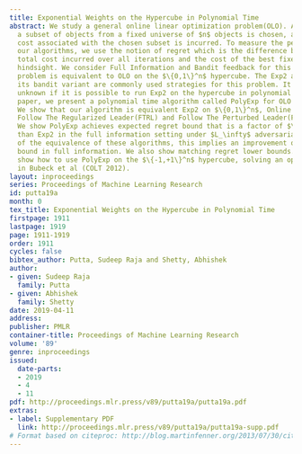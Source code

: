 ```yaml
---
title: Exponential Weights on the Hypercube in Polynomial Time
abstract: We study a general online linear optimization problem(OLO). At each round,
  a subset of objects from a fixed universe of $n$ objects is chosen, and a linear
  cost associated with the chosen subset is incurred. To measure the performance of
  our algorithms, we use the notion of regret which is the difference between the
  total cost incurred over all iterations and the cost of the best fixed subset in
  hindsight. We consider Full Information and Bandit feedback for this problem. This
  problem is equivalent to OLO on the $\{0,1\}^n$ hypercube. The Exp2 algorithm and
  its bandit variant are commonly used strategies for this problem. It was previously
  unknown if it is possible to run Exp2 on the hypercube in polynomial time.  In this
  paper, we present a polynomial time algorithm called PolyExp for OLO on the hypercube.
  We show that our algorithm is equivalent Exp2 on $\{0,1\}^n$, Online Mirror Descent(OMD),
  Follow The Regularized Leader(FTRL) and Follow The Perturbed Leader(FTPL) algorithms.
  We show PolyExp achieves expected regret bound that is a factor of $\sqrt{n}$ better
  than Exp2 in the full information setting under $L_\infty$ adversarial losses. Because
  of the equivalence of these algorithms, this implies an improvement on Exp2’s regret
  bound in full information. We also show matching regret lower bounds. Finally, we
  show how to use PolyExp on the $\{-1,+1\}^n$ hypercube, solving an open problem
  in Bubeck et al (COLT 2012).
layout: inproceedings
series: Proceedings of Machine Learning Research
id: putta19a
month: 0
tex_title: Exponential Weights on the Hypercube in Polynomial Time
firstpage: 1911
lastpage: 1919
page: 1911-1919
order: 1911
cycles: false
bibtex_author: Putta, Sudeep Raja and Shetty, Abhishek
author:
- given: Sudeep Raja
  family: Putta
- given: Abhishek
  family: Shetty
date: 2019-04-11
address: 
publisher: PMLR
container-title: Proceedings of Machine Learning Research
volume: '89'
genre: inproceedings
issued:
  date-parts:
  - 2019
  - 4
  - 11
pdf: http://proceedings.mlr.press/v89/putta19a/putta19a.pdf
extras:
- label: Supplementary PDF
  link: http://proceedings.mlr.press/v89/putta19a/putta19a-supp.pdf
# Format based on citeproc: http://blog.martinfenner.org/2013/07/30/citeproc-yaml-for-bibliographies/
---
```

